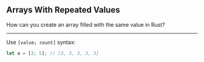 ## Arrays With Repeated Values

How can you create an array filled with the same value in Rust?

---

Use `[value; count]` syntax:

```rust
let a = [3; 5]; // [3, 3, 3, 3, 3]
```

